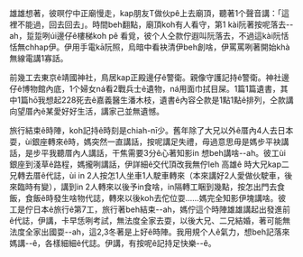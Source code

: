 雄雄想著，彼暝佇中正廟慢走，kap朋友T做伙pê上去廟頂，聽著1个聲音講：「這裡不能過，回去回去」。時間beh翻點，廟頂koh有人看守，第1 kài阮著按呢落去--ah，踅踅咧úi邊仔ê樓梯koh pê 看覓，彼个人仝款佇遐叫阮落去，不過這kài阮恬恬無chhap伊。伊用手電kā阮照，烏暗中看袂清伊beh創啥，伊罵罵咧著開始khà無線電講1寡話。

前幾工去東京ê靖國神社，鳥居kap正殿邊仔ê警衛。親像守護記持ê警衛。神社邊仔ê博物館內底，1个婦女ná看2戰兵士ê遺物，ná用面巾拭目屎。1篇1篇遺書，其中1篇hō͘我想起228死去ê嘉義醫生潘木枝，遺書ê內容仝款是1點1點ê排列，仝款講向望厝內ê某愛好好生活，講家己並無遺憾。

旅行結束ê時陣，koh記持ê時刻是chiah-nī少。舊年除了大兄以外ê厝內4人去日本耍，ùi銀座轉來ê時，媽突然一直講話，按呢講足失禮，毋過意思毋是媽步平袂講話，是步平我聽厝內人講話，干焦需要3分ê心著知影in 想beh講啥--ah。彼工ùi銀座到淺草ê路程，媽攏咧講話，伊詳細ê交代頂改我無佇leh 高雄ê 時大兄kap二兄轉去厝ê代誌，ùi in 2人按怎1人坐車1人駛車轉來（本來講好2人愛做伙駛車，後來臨時有變），講到in 2人轉來以後予in食啥，in隔轉工睏到幾點，按怎出門去食飯，食飯ê時發生啥物代誌，轉來以後koh去佗位耍......媽完全知影伊塊講啥。彼工是佇日本ê旅行ê第7工，旅行著beh結束--ah，媽佇這个時陣雄雄講起出發進前ê代誌，伊講，卡早恁咧考試，無法度全家去耍，以後大兄、二兄結婚，著可能無法度全家出國耍--ah，這2,3冬著是上好ê時陣。我用規个人ê氣力，想beh記落來媽講--ê，各樣細細ê代誌。伊講，有按呢ê記持足快樂--ê。








